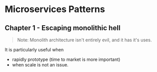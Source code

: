 # Microservices Patterns

## Chapter 1 - Escaping monolithic hell
> Note: Monolith architecture isn't entirely evil, and it has it's uses. 

It is particularly useful when
* rapidly prototype (time to market is more important)
* when scale is not an issue.
